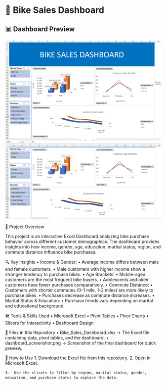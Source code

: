 # 🚴 Bike Sales Dashboard  

## 📊 Dashboard Preview  

![Bike Sales Dashboard](Screenshot%20(16).png)  
![Bike Sales Dashboard](Screenshot%20(21).png)


📌 Project Overview

This project is an interactive Excel Dashboard analyzing bike purchase behavior across different customer demographics.
The dashboard provides insights into how income, gender, age, education, marital status, region, and commute distance influence bike purchases.

🔍 Key Insights
	•	Income & Gender:
	•	Average income differs between male and female customers.
	•	Male customers with higher income show a stronger tendency to purchase bikes.
	•	Age Brackets:
	•	Middle-aged customers are the most frequent bike buyers.
	•	Adolescents and older customers have fewer purchases comparatively.
	•	Commute Distance:
	•	Customers with shorter commutes (0–1 mile, 1–2 miles) are more likely to purchase bikes.
	•	Purchases decrease as commute distance increases.
	•	Marital Status & Education:
	•	Purchase trends vary depending on marital and educational background.

🛠 Tools & Skills Used
	•	Microsoft Excel
	•	Pivot Tables
	•	Pivot Charts
	•	Slicers for Interactivity
	•	Dashboard Design

📂 Files in this Repository
	•	Bike_Sales_Dashboard.xlsx → The Excel file containing data, pivot tables, and the dashboard.
	•	dashboard_screenshot.png → Screenshot of the final dashboard for quick preview.

🚀 How to Use
	1.	Download the Excel file from this repository.
	2.	Open in Microsoft Excel.

	3.	Use the slicers to filter by region, marital status, gender, education, and purchase status to explore the data.

